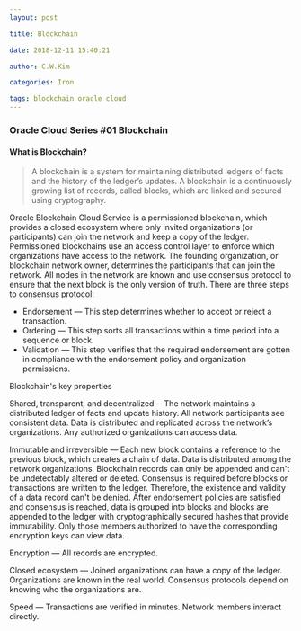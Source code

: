 ```yaml
---
layout: post 

title: Blockchain 

date: 2018-12-11 15:40:21 

author: C.W.Kim 

categories: Iron

tags: blockchain oracle cloud 
---
```

### Oracle Cloud Series #01 Blockchain ### 


#### What is Blockchain?

> A blockchain is a system for maintaining distributed ledgers of facts and the history of the ledger’s updates. A blockchain is a continuously growing list of records, called blocks, which are linked and secured using cryptography.

Oracle Blockchain Cloud Service is a permissioned blockchain, which provides a closed ecosystem where only invited organizations (or participants) can join the network and keep a copy of the ledger. Permissioned blockchains use an access control layer to enforce which organizations have access to the network. The founding organization, or blockchain network owner, determines the participants that can join the network. All nodes in the network are known and use consensus protocol to ensure that the next block is the only version of truth. There are three steps to consensus protocol:

- Endorsement — This step determines whether to accept or reject a transaction.
- Ordering — This step sorts all transactions within a time period into a sequence or block.
- Validation — This step verifies that the required endorsement are gotten in compliance with the endorsement policy and organization permissions.

Blockchain's key properties

Shared, transparent, and decentralized— The network maintains a distributed ledger of facts and update history. All network participants see consistent data. Data is distributed and replicated across the network’s organizations. Any authorized organizations can access data.

Immutable and irreversible — Each new block contains a reference to the previous block, which creates a chain of data. Data is distributed among the network organizations. Blockchain records can only be appended and can't be undetectably altered or deleted. Consensus is required before blocks or transactions are written to the ledger. Therefore, the existence and validity of a data record can't be denied. After endorsement policies are satisfied and consensus is reached, data is grouped into blocks and blocks are appended to the ledger with cryptographically secured hashes that provide immutability. Only those members authorized to have the corresponding encryption keys can view data.

Encryption — All records are encrypted.

Closed ecosystem — Joined organizations can have a copy of the ledger. Organizations are known in the real world. Consensus protocols depend on knowing who the organizations are.

Speed — Transactions are verified in minutes. Network members interact directly.